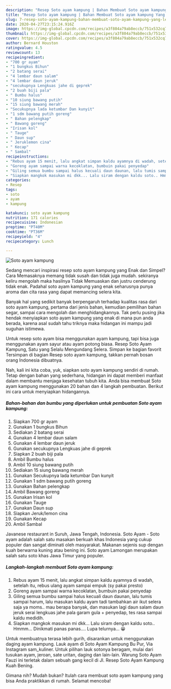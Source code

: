 ```yaml
---
description: "Resep Soto ayam kampung | Bahan Membuat Soto ayam kampung Yang Lezat"
title: "Resep Soto ayam kampung | Bahan Membuat Soto ayam kampung Yang Lezat"
slug: 7-resep-soto-ayam-kampung-bahan-membuat-soto-ayam-kampung-yang-lezat
date: 2020-04-27T23:15:24.916Z
image: https://img-global.cpcdn.com/recipes/a3f804a79ab8eccb/751x532cq70/soto-ayam-kampung-foto-resep-utama.jpg
thumbnail: https://img-global.cpcdn.com/recipes/a3f804a79ab8eccb/751x532cq70/soto-ayam-kampung-foto-resep-utama.jpg
cover: https://img-global.cpcdn.com/recipes/a3f804a79ab8eccb/751x532cq70/soto-ayam-kampung-foto-resep-utama.jpg
author: Bernard Houston
ratingvalue: 4.5
reviewcount: 13
recipeingredient:
- "700 gr ayam"
- "1 bungkus Bihun"
- "2 batang serai"
- "4 lembar daun salam"
- "4 lembar daun jeruk"
- "secukupnya Lengkuas jahe di geprek"
- "2 buah biji pala"
- " Bumbu halus"
- "10 siung bawang putih"
- "15 siung bawang merah"
- "Secukupnya lada ketumbar Dan kunyit"
- "1 sdm bawang putih goreng"
- " Bahan pelengkap"
- " Bawang goreng"
- "Irisan kol"
- " Tauge"
- " Daun sup"
- " Jeruklemon cina"
- " Kecap"
- " Sambal"
recipeinstructions:
- "Rebus ayam 15 menit, lalu angkat simpan kaldu ayamnya di wadah, setelah itu, rebus ulang ayam sampai empuk (sy pakai presto)"
- "Goreng ayam sampai warna kecoklatan, bumbuin pakai penyedap"
- "Giling semua bumbu sampai halus kecuali daun daunan, lalu tumis sampai harum, lalu masukan kaldu ayam tadi tambahkan air ikut selera saja ya moms.. mau berapa banyak, dan masukan lagi daun salam daun jeruk serai lengkuas jahe pala garam gula + penyedap, tes rasa sampai kaldu medidih."
- "Siapkan mangkok masukan mi dkk... Lalu siram dengan kaldu soto.. Hmmm... Dinikmati panas panas.... Lupa telurnya... 😀"
categories:
- Resep
tags:
- soto
- ayam
- kampung

katakunci: soto ayam kampung 
nutrition: 171 calories
recipecuisine: Indonesian
preptime: "PT40M"
cooktime: "PT36M"
recipeyield: "4"
recipecategory: Lunch

---
```



![Soto ayam kampung](https://img-global.cpcdn.com/recipes/a3f804a79ab8eccb/751x532cq70/soto-ayam-kampung-foto-resep-utama.jpg)

Sedang mencari inspirasi resep soto ayam kampung yang Enak dan Simpel? Cara Memasaknya memang tidak susah dan tidak juga mudah. sekiranya keliru mengolah maka hasilnya Tidak Memuaskan dan justru cenderung tidak enak. Padahal soto ayam kampung yang enak seharusnya punya aroma dan cita rasa yang dapat memancing selera kita.

Banyak hal yang sedikit banyak berpengaruh terhadap kualitas rasa dari soto ayam kampung, pertama dari jenis bahan, kemudian pemilihan bahan segar, sampai cara mengolah dan menghidangkannya. Tak perlu pusing jika hendak menyiapkan soto ayam kampung yang enak di mana pun anda berada, karena asal sudah tahu triknya maka hidangan ini mampu jadi suguhan istimewa.

Untuk resep soto ayam bisa menggunakan ayam kampung, tapi bisa juga menggunakan ayam sayur atau ayam potong biasa. Resep Soto Ayam Kampung, Satu yang Selalu Mengundang Selera. Simpan ke bagian favorit Tersimpan di bagian Resep soto ayam kampung, takkan pernah bosan orang Indonesia dibuatnya.


Nah, kali ini kita coba, yuk, siapkan soto ayam kampung sendiri di rumah. Tetap dengan bahan yang sederhana, hidangan ini dapat memberi manfaat dalam membantu menjaga kesehatan tubuh kita. Anda bisa membuat Soto ayam kampung menggunakan 20 bahan dan 4 langkah pembuatan. Berikut ini cara untuk menyiapkan hidangannya.

<!--inarticleads1-->

##### Bahan-bahan dan bumbu yang diperlukan untuk pembuatan Soto ayam kampung:

1. Siapkan 700 gr ayam
1. Gunakan 1 bungkus Bihun
1. Sediakan 2 batang serai
1. Gunakan 4 lembar daun salam
1. Gunakan 4 lembar daun jeruk
1. Gunakan secukupnya Lengkuas jahe di geprek
1. Siapkan 2 buah biji pala
1. Ambil  Bumbu halus
1. Ambil 10 siung bawang putih
1. Sediakan 15 siung bawang merah
1. Gunakan Secukupnya lada ketumbar Dan kunyit
1. Gunakan 1 sdm bawang putih goreng
1. Gunakan  Bahan pelengkap
1. Ambil  Bawang goreng
1. Gunakan Irisan kol
1. Gunakan  Tauge
1. Gunakan  Daun sup
1. Siapkan  Jeruk/lemon cina
1. Gunakan  Kecap
1. Ambil  Sambal


Javanese restaurant in Suruh, Jawa Tengah, Indonesia. Soto Ayam - Soto ayam adalah salah satu masakan berkuah khas Indonesia yang cukup populer dan sangat diminati oleh masyarakat. Makanan sejenis sup dengan kuah berwarna kuning atau bening ini. Soto ayam Lamongan merupakan salah satu soto khas Jawa Timur yang populer. 

<!--inarticleads2-->

##### Langkah-langkah membuat Soto ayam kampung:

1. Rebus ayam 15 menit, lalu angkat simpan kaldu ayamnya di wadah, setelah itu, rebus ulang ayam sampai empuk (sy pakai presto)
1. Goreng ayam sampai warna kecoklatan, bumbuin pakai penyedap
1. Giling semua bumbu sampai halus kecuali daun daunan, lalu tumis sampai harum, lalu masukan kaldu ayam tadi tambahkan air ikut selera saja ya moms.. mau berapa banyak, dan masukan lagi daun salam daun jeruk serai lengkuas jahe pala garam gula + penyedap, tes rasa sampai kaldu medidih.
1. Siapkan mangkok masukan mi dkk... Lalu siram dengan kaldu soto.. Hmmm... Dinikmati panas panas.... Lupa telurnya... 😀


Untuk membuatnya terasa lebih gurih, disarankan untuk menggunakan daging ayam kampung. Lauk ayam di Soto Ayam Kampung Bu Pur, Via Instagram sam_kuliner. Untuk pilihan lauk sotonya beragam, mulai dari tusukan ayam, jeroan, sate uritan, daging dan lain-lain. Warung Soto Ayam Fauzi ini terletak dalam sebuah gang kecil di Jl. Resep Soto Ayam Kampung Kuah Bening. 

Gimana nih? Mudah bukan? Itulah cara membuat soto ayam kampung yang bisa Anda praktikkan di rumah. Selamat mencoba!
